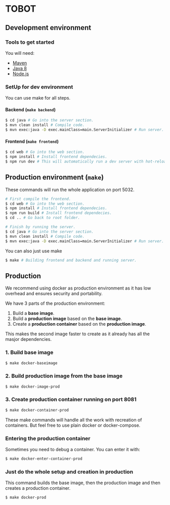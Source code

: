 # TOBOT

## Development environment

### Tools to get started

You will need:
 - [Maven](https://maven.apache.org/guides/getting-started/maven-in-five-minutes.html)
 - [Java 8](http://www.oracle.com/technetwork/java/javase/downloads/jdk8-downloads-2133151.html)
 - [Node.js](https://nodejs.org/en/)

### SetUp for dev environment

You can use make for all steps.

#### Backend (`make backend`)

```bash
$ cd java # Go into the server section.
$ mvn clean install # Compile code.
$ mvn exec:java -D exec.mainClass=main.ServerInitializer # Run server.
```

#### Frontend (`make frontend`)

```bash
$ cd web # Go into the web section.
$ npm install # Install frontend dependecies.
$ npm run dev # This will automatically run a dev server with hot-reload.
```

## Production environment (`make`)

These commands will run the whole application on port 5032.

```bash
# First compile the frontend.
$ cd web # Go into the web section.
$ npm install # Install frontend dependecies.
$ npm run build # Install frontend dependecies.
$ cd .. # Go back to root folder.

# Finish by running the server.
$ cd java # Go into the server section.
$ mvn clean install # Compile code.
$ mvn exec:java -D exec.mainClass=main.ServerInitializer # Run server.
```

You can also just use make

```bash
$ make # Building frontend and backend and running server.
```

## Production

We recommend using docker as production environment as it has low overhead
and ensures security and portability.

We have 3 parts of the production environment:
 1. Build a **base image**.
 2. Build a **production image** based on the **base image**.
 3. Create a **production container** based on the **production image**.

This makes the second image faster to create as it already has all the masjor dependencies.

### 1. Build base image

```bash
$ make docker-baseimage
```

### 2. Build production image from the base image

```bash
$ make docker-image-prod
```

### 3. Create production container running on port 8081

```bash
$ make docker-container-prod
```

These make commands will handle all the work with recreation of containers.
But feel free to use plain docker or docker-compose.

### Entering the production container

Sometimes you need to debug a container. You can enter it with:

```bash
$ make docker-enter-container-prod
```

### Just do the whole setup and creation in production

This command builds the base image, then the production image
and then creates a production container.

```bash
$ make docker-prod
```
